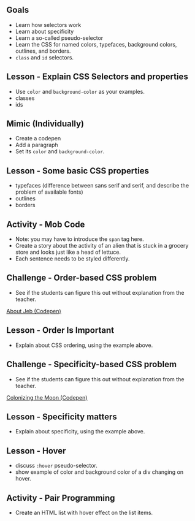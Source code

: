 ## Goals

* Learn how selectors work
* Learn about specificity
* Learn a so-called pseudo-selector
* Learn the CSS for named colors, typefaces, background colors, outlines, and borders.
* `class` and `id` selectors.

## Lesson - Explain CSS Selectors and properties

* Use `color` and `background-color` as your examples.
* classes
* ids

## Mimic (Individually)

* Create a codepen
* Add a paragraph
* Set its `color` and `background-color`.

## Lesson - Some basic CSS properties

* typefaces (difference between sans serif and serif, and describe the problem of available fonts)
* outlines
* borders

## Activity - Mob Code

* Note: you may have to introduce the `span` tag here.
* Create a story about the activity of an alien that is stuck in a grocery store and looks just like a head of lettuce.
* Each sentence needs to be styled differently.

## Challenge - Order-based CSS problem

* See if the students can figure this out without explanation from the teacher.

[About Jeb (Codepen)](http://codepen.io/mallioch/pen/mAgLzV?editors=1100#0)

## Lesson - Order Is Important

* Explain about CSS ordering, using the example above.

## Challenge - Specificity-based CSS problem

* See if the students can figure this out without explanation from the teacher.

[Colonizing the Moon (Codepen)](http://codepen.io/mallioch/pen/wzkjNd?editors=1100#0)

## Lesson - Specificity matters

* Explain about specificity, using the example above.

## Lesson - Hover

* discuss `:hover` pseudo-selector.
* show example of color and background color of a div changing on hover.

## Activity - Pair Programming

* Create an HTML list with hover effect on the list items.

